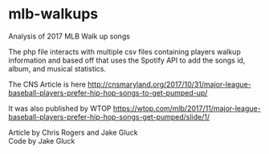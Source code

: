 # mlb-walkups
Analysis of 2017 MLB Walk up songs

The php file interacts with multiple csv files containing players walkup information and based off that uses the Spotify API to add the songs id, album, and musical statistics.

The CNS Article is here
http://cnsmaryland.org/2017/10/31/major-league-baseball-players-prefer-hip-hop-songs-to-get-pumped-up/

It was also published by WTOP
https://wtop.com/mlb/2017/11/major-league-baseball-players-prefer-hip-hop-songs-get-pumped/slide/1/

Article by Chris Rogers and Jake Gluck        
Code by Jake Gluck
